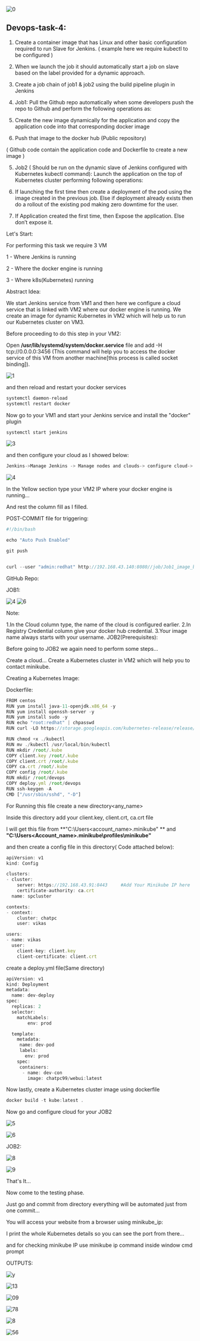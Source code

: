 ![0](https://user-images.githubusercontent.com/66811679/85506834-60220280-b5ae-11ea-8265-0524cb67a7e0.jpg)
## Devops-task-4:

1. Create a container image that has Linux and other basic configuration required to run Slave for Jenkins. ( example here we require kubectl to be configured )

2. When we launch the job it should automatically start a job on slave based on the label provided for a dynamic approach.

3. Create a job chain of job1 & job2 using the build pipeline plugin in Jenkins

4. Job1: Pull the Github repo automatically when some developers push the repo to Github and perform the following operations as:

1. Create the new image dynamically for the application and copy the application code into that corresponding docker image

2. Push that image to the docker hub (Public repository)

( Github code contain the application code and Dockerfile to create a new image )

5. Job2 ( Should be run on the dynamic slave of Jenkins configured with Kubernetes kubectl command): Launch the application on the top of Kubernetes cluster performing following operations:

1. If launching the first time then create a deployment of the pod using the image created in the previous job. Else if deployment already exists then do a rollout of the existing pod making zero downtime for the user.

2. If Application created the first time, then Expose the application. Else don’t expose it.

Let's Start:

For performing this task we require 3 VM

1 - Where Jenkins is running

2 - Where the docker engine is running

3 - Where k8s(Kubernetes) running

Abstract Idea:

We start Jenkins service from VM1 and then here we configure a cloud service that is linked with VM2 where our docker engine is running. We create an image for dynamic Kubernetes in VM2 which will help us to run our Kubernetes cluster on VM3.

Before proceeding to do this step in your VM2:

Open **/usr/lib/systemd/system/docker.service** file and add -H tcp://0.0.0.0:3456
(This command will help you to access the docker service of this VM from another machine[this process is called socket binding]).

![1](https://user-images.githubusercontent.com/66811679/85507787-27832880-b5b0-11ea-930b-21909f25cf8e.jpg)

and then reload and restart your docker services


```javascript
systemctl daemon-reload
systemctl restart docker
```

Now go to your VM1 and start your Jenkins service and install the "docker" plugin

```javascript
systemctl start jenkins
```

![3](https://user-images.githubusercontent.com/66811679/85508617-aaf14980-b5b1-11ea-90b6-7286d0da955d.png)

and then configure your cloud as I showed below:

```javascript
Jenkins->Manage Jenkins -> Manage nodes and clouds-> configure cloud-> add a new cloud-> docker
```

![4](https://user-images.githubusercontent.com/66811679/85509191-c446c580-b5b2-11ea-93af-f80d0205495f.png)

In the Yellow section type your VM2 IP where your docker engine is running...

And rest the column fill as I filled.

POST-COMMIT file for triggering:

```javascript
#!/bin/bash

echo "Auto Push Enabled"

git push


curl --user "admin:redhat" http://192.168.43.140:8080//job/Job1_image_build/build?token=devopss
```

GitHub Repo:

JOB1:

![4](https://user-images.githubusercontent.com/66811679/85510059-19370b80-b5b4-11ea-880a-d37d4bfee07e.PNG)
![6](https://user-images.githubusercontent.com/66811679/85510571-c6aa1f00-b5b4-11ea-868b-bcd926837f84.png)

Note:

1.In the Cloud column type, the name of the cloud is configured earlier.
2.In Registry Credential column give your docker hub credential.
3.Your image name always starts with your username.
JOB2(Prerequisites):

Before going to JOB2 we again need to perform some steps...

Create a cloud... Create a Kubernetes cluster in VM2 which will help you to contact minikube.

Creating a Kubernetes Image:

Dockerfile:
```javascript
FROM centos
RUN yum install java-11-openjdk.x86_64 -y
RUN yum install openssh-server -y
RUN yum install sudo -y
RUN echo "root:redhat" | chpasswd
RUN curl -LO https://storage.googleapis.com/kubernetes-release/release/`curl -s https://storage.googleapis.com/kubernetes-release/release/stable.txt`/bin/linux/amd64/kubectl

RUN chmod +x ./kubectl
RUN mv ./kubectl /usr/local/bin/kubectl
RUN mkdir /root/.kube
COPY client.key /root/.kube
COPY client.crt /root/.kube
COPY ca.crt /root/.kube
COPY config /root/.kube
RUN mkdir /root/devops
COPY deploy.yml /root/devops
RUN ssh-keygen -A
CMD ["/usr/sbin/sshd", "-D"]
```

For Running this file create a new directory<any_name>

Inside this directory add your client.key, client.crt, ca.crt file

I will get this file from **"C:\Users\<account_name>\.minikube" ** and **"C:\Users\<Account_name>\.minikube\profiles\minikube"**

and then create a config file in this directory( Code attached below):

```javascript
apiVersion: v1
kind: Config

clusters:
- cluster:
    server: https://192.168.43.91:8443     #Add Your Minikube IP here
    certificate-authority: ca.crt
  name: spcluster

contexts:
- context:
    cluster: chatpc
    user: vikas

users:
- name: vikas
  user:
    client-key: client.key
    client-certificate: client.crt
```

create a deploy.yml file(Same directory)
```javascript
apiVersion: v1
kind: Deployment
metadata:
  name: dev-deploy
spec:
  replicas: 2
  selector:
    matchLabels:
        env: prod

  template:
    metadata:
     name: dev-pod
     labels:
       env: prod
    spec:
     containers:
      - name: dev-con
        image: chatpc99/webui:latest
```
Now lastly, create a Kubernetes cluster image using dockerfile

```javascript
docker build -t kube:latest .
```
Now go and configure cloud for your JOB2

![5](https://user-images.githubusercontent.com/66811679/85513458-42f23180-b5b8-11ea-9510-603da44f87e2.png)

![6](https://user-images.githubusercontent.com/66811679/85514732-931dc380-b5b9-11ea-9002-f21e178d1c52.png)

JOB2:

![8](https://user-images.githubusercontent.com/66811679/85515250-23f49f00-b5ba-11ea-9591-b3540a39960f.png)

![9](https://user-images.githubusercontent.com/66811679/85515615-8fd70780-b5ba-11ea-92c8-211da5121790.png)

That's It...

Now come to the testing phase.

Just go and commit from directory everything will be automated just from one commit...

You will access your website from a browser using minikube_ip:<port>

I print the whole Kubernetes details so you can see the port from there...

and for checking minikube IP use minikube ip command inside window cmd prompt

OUTPUTS:

![y](https://user-images.githubusercontent.com/66811679/85520914-c748b280-b5c0-11ea-8fe3-17ddfd470c71.jpg)


![13](https://user-images.githubusercontent.com/66811679/85522679-36270b00-b5c3-11ea-9d15-7d6922aa191d.png)


![09](https://user-images.githubusercontent.com/66811679/85523943-d598cd80-b5c4-11ea-9e4f-98dde6607375.png)

![78](https://user-images.githubusercontent.com/66811679/85524586-8a32ef00-b5c5-11ea-9841-adf55419ba35.PNG)

![8](https://user-images.githubusercontent.com/66811679/85524153-1abcff80-b5c5-11ea-8c06-576442502866.png)


![56](https://user-images.githubusercontent.com/66811679/85526764-83a57700-b5c7-11ea-80ed-6beba593f252.png)
